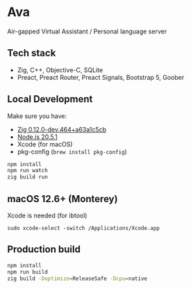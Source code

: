 # Ava

Air-gapped Virtual Assistant / Personal language server

## Tech stack

- Zig, C++, Objective-C, SQLite
- Preact, Preact Router, Preact Signals, Bootstrap 5, Goober

## Local Development

Make sure you have:

- [Zig 0.12.0-dev.464+a63a1c5cb](https://ziglang.org/download/)
- [Node.js 20.5.1](https://nodejs.org/)
- Xcode (for macOS)
- pkg-config (`brew install pkg-config`)

```bash
npm install
npm run watch
zig build run
```

## macOS 12.6+ (Monterey)

Xcode is needed (for ibtool)

```
sudo xcode-select -switch /Applications/Xcode.app
```

## Production build

```bash
npm install
npm run build
zig build -Doptimize=ReleaseSafe -Dcpu=native
```
